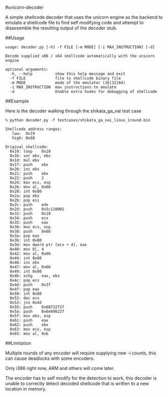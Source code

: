 #unicorn-decoder

A simple shellcode decoder that uses the unicorn engine as the backend to emulate a shellcode file to find self modifying code and attempt to disassemble the resulting output of the decoder stub. 

##Usage

	usage: decoder.py [-h] -f FILE [-m MODE] [-i MAX_INSTRUCTION] [-d]

	Decode supplied x86 / x64 shellcode automatically with the unicorn engine

	optional arguments:
	  -h, --help          show this help message and exit
	  -f FILE             file to shellcode binary file
	  -m MODE             mode of the emulator (16|32|64)
	  -i MAX_INSTRUCTION  max instructions to emulate
	  -d                  Enable extra hooks for debugging of shellcode


##Example

Here is the decoder walking through the shikata_ga_nai test case

	% python decoder.py -f testcases/shikata_ga_nai_linux_1round.bin

	Shellcode address ranges:
	   low:  0x19
	   high: 0x68

	Original shellcode:
	  0x19:	loop	0x10
	  0x1b:	xor	ebx, ebx
	  0x1d:	mul	ebx
	  0x1f:	push	ebx
	  0x20:	inc	ebx
	  0x21:	push	ebx
	  0x22:	push	2
	  0x24:	mov	ecx, esp
	  0x26:	mov	al, 0x66
	  0x28:	int	0x80
	  0x2a:	pop	ebx
	  0x2b:	pop	esi
	  0x2c:	push	edx
	  0x2d:	push	0x5c110002
	  0x32:	push	0x10
	  0x34:	push	ecx
	  0x35:	push	eax
	  0x36:	mov	ecx, esp
	  0x38:	push	0x66
	  0x3a:	pop	eax
	  0x3b:	int	0x80
	  0x3d:	mov	dword ptr [ecx + 4], eax
	  0x40:	mov	bl, 4
	  0x42:	mov	al, 0x66
	  0x44:	int	0x80
	  0x46:	inc	ebx
	  0x47:	mov	al, 0x66
	  0x49:	int	0x80
	  0x4b:	xchg	eax, ebx
	  0x4c:	pop	ecx
	  0x4d:	push	0x3f
	  0x4f:	pop	eax
	  0x50:	int	0x80
	  0x52:	dec	ecx
	  0x53:	jns	0x4d
	  0x55:	push	0x68732f2f
	  0x5a:	push	0x6e69622f
	  0x5f:	mov	ebx, esp
	  0x61:	push	eax
	  0x62:	push	ebx
	  0x63:	mov	ecx, esp
	  0x65:	mov	al, 0xb

##Limitation

Multiple rounds of any encoder will require supplying new -i counts, this can cause deadlocks with some encoders.

Only i386 right now, ARM and others will come later.

The encoder has to self modify for the detection to work, this decoder is unable to correctly detect decoded shellcode that is written to a new location in memory. 